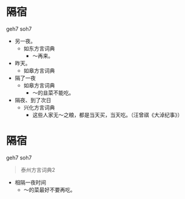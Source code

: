 # 隔宿
geh7 soh7
+ 另一夜。
  * 如东方言词典
    - ～再来。
+ 昨天。
  * 如皋方言词典
+ 隔了一夜
  * 如皋方言词典
    - ～的韭菜不能吃。
+ 隔夜、到了次日
  * 兴化方言词典
    - 这些人家无～之粮，都是当天买，当天吃。（汪曾祺《大淖纪事》）


# 隔宿
geh7 soh7
> 泰州方言词典2
- 相隔一夜时间
  - ～的菜最好不要再吃。